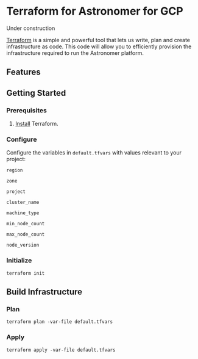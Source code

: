 # Terraform for Astronomer for GCP

Under construction

[Terraform](https://www.terraform.io/) is a simple and powerful tool that lets us write, plan and create infrastructure as code. This code will allow you to efficiently provision the infrastructure required to run the Astronomer platform.
## Features
## Getting Started
### Prerequisites
1. [Install](https://learn.hashicorp.com/terraform/getting-started/install) Terraform.

### Configure
Configure the variables in `default.tfvars` with values relevant to your project:

`region`

`zone`

`project`

`cluster_name`

`machine_type`

`min_node_count`

`max_node_count`

`node_version`

### Initialize
`terraform init`
## Build Infrastructure
### Plan
`terraform plan -var-file default.tfvars`
### Apply
`terraform apply -var-file default.tfvars`
